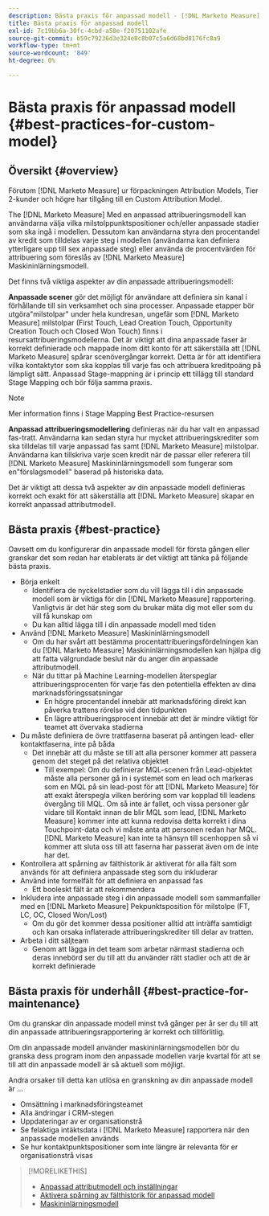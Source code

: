 ```yaml
---
description: Bästa praxis för anpassad modell - [!DNL Marketo Measure] - Produktdokumentation
title: Bästa praxis för anpassad modell
exl-id: 7c19bb6a-30fc-4cbd-a58e-f20751102afe
source-git-commit: b59c79236d3e324e8c8b07c5a6d68bd8176fc8a9
workflow-type: tm+mt
source-wordcount: '849'
ht-degree: 0%

---
```


# Bästa praxis för anpassad modell {#best-practices-for-custom-model}

## Översikt {#overview}

Förutom [!DNL Marketo Measure] ur förpackningen Attribution Models, Tier 2-kunder och högre har tillgång till en Custom Attribution Model.

The [!DNL Marketo Measure] Med en anpassad attribueringsmodell kan användarna välja vilka milstolppunktspositioner och/eller anpassade stadier som ska ingå i modellen. Dessutom kan användarna styra den procentandel av kredit som tilldelas varje steg i modellen (användarna kan definiera ytterligare upp till sex anpassade steg) eller använda de procentvärden för attribuering som föreslås av [!DNL Marketo Measure] Maskininlärningsmodell.

Det finns två viktiga aspekter av din anpassade attribueringsmodell:

**Anpassade scener** gör det möjligt för användare att definiera sin kanal i förhållande till sin verksamhet och sina processer. Anpassade etapper bör utgöra&quot;milstolpar&quot; under hela kundresan, ungefär som [!DNL Marketo Measure] milstolpar (First Touch, Lead Creation Touch, Opportunity Creation Touch och Closed Won Touch) finns i resursattribueringsmodellerna. Det är viktigt att dina anpassade faser är korrekt definierade och mappade inom ditt konto för att säkerställa att [!DNL Marketo Measure] spårar scenövergångar korrekt. Detta är för att identifiera vilka kontaktytor som ska kopplas till varje fas och attribuera kreditpoäng på lämpligt sätt. Anpassad Stage-mappning är i princip ett tillägg till standard Stage Mapping och bör följa samma praxis.

>[!NOTE]
>
>Mer information finns i Stage Mapping Best Practice-resursen

**Anpassad attribueringsmodellering** definieras när du har valt en anpassad fas-tratt. Användarna kan sedan styra hur mycket attribueringskrediter som ska tilldelas till varje anpassad fas samt [!DNL Marketo Measure] milstolpar. Användarna kan tillskriva varje scen kredit när de passar eller referera till [!DNL Marketo Measure] Maskininlärningsmodell som fungerar som en&quot;förslagsmodell&quot; baserad på historiska data.

Det är viktigt att dessa två aspekter av din anpassade modell definieras korrekt och exakt för att säkerställa att [!DNL Marketo Measure] skapar en korrekt anpassad attributmodell.

## Bästa praxis {#best-practice}

Oavsett om du konfigurerar din anpassade modell för första gången eller granskar det som redan har etablerats är det viktigt att tänka på följande bästa praxis.

* Börja enkelt
   * Identifiera de nyckelstadier som du vill lägga till i din anpassade modell som är viktiga för din [!DNL Marketo Measure] rapportering. Vanligtvis är det här steg som du brukar mäta dig mot eller som du vill få kunskap om
   * Du kan alltid lägga till i din anpassade modell med tiden
* Använd [!DNL Marketo Measure] Maskininlärningsmodell
   * Om du har svårt att bestämma procentattribueringsfördelningen kan du [!DNL Marketo Measure] Maskininlärningsmodellen kan hjälpa dig att fatta välgrundade beslut när du anger din anpassade attributmodell.
   * När du tittar på Machine Learning-modellen återspeglar attribueringsprocenten för varje fas den potentiella effekten av dina marknadsföringssatsningar
      * En högre procentandel innebär att marknadsföring direkt kan påverka trattens rörelse vid den tidpunkten
      * En lägre attribueringsprocent innebär att det är mindre viktigt för teamet att övervaka stadierna
* Du måste definiera de övre trattfaserna baserat på antingen lead- eller kontaktfaserna, inte på båda
   * Det innebär att du måste se till att alla personer kommer att passera genom det steget på det relativa objektet
      * Till exempel: Om du definierar MQL-scenen från Lead-objektet måste alla personer gå in i systemet som en lead och markeras som en MQL på sin lead-post för att [!DNL Marketo Measure] för att exakt återspegla vilken beröring som var kopplad till leadens övergång till MQL. Om så inte är fallet, och vissa personer går vidare till Kontakt innan de blir MQL som lead, [!DNL Marketo Measure] kommer inte att kunna redovisa detta korrekt i dina Touchpoint-data och vi måste anta att personen redan har MQL. [!DNL Marketo Measure] kan inte ta hänsyn till scenhoppen så vi kommer att sluta oss till att faserna har passerat även om de inte har det.
* Kontrollera att spårning av fälthistorik är aktiverat för alla fält som används för att definiera anpassade steg som du inkluderar
* Använd inte formelfält för att definiera en anpassad fas
   * Ett booleskt fält är att rekommendera
* Inkludera inte anpassade steg i din anpassade modell som sammanfaller med en [!DNL Marketo Measure] Pekpunktsposition för milstolpe (FT, LC, OC, Closed Won/Lost)
   * Om du gör det kommer dessa positioner alltid att inträffa samtidigt och kan orsaka inflaterade attribueringskrediter till delar av tratten.
* Arbeta i ditt säljteam
   * Genom att lägga in det team som arbetar närmast stadierna och deras innebörd ser du till att du använder rätt stadier och att de är korrekt definierade

## Bästa praxis för underhåll {#best-practice-for-maintenance}

Om du granskar din anpassade modell minst två gånger per år ser du till att din anpassade attribueringsrapportering är korrekt och tillförlitlig.

Om din anpassade modell använder maskininlärningsmodellen bör du granska dess program inom den anpassade modellen varje kvartal för att se till att din anpassade modell är så aktuell som möjligt.

Andra orsaker till detta kan utlösa en granskning av din anpassade modell är ...

* Omsättning i marknadsföringsteamet
* Alla ändringar i CRM-stegen
* Uppdateringar av er organisationstrå
* Se felaktiga intäktsdata i [!DNL Marketo Measure] rapportera när den anpassade modellen används
* Se hur kontaktpunktspositioner som inte längre är relevanta för er organisationstrå visas

>[!MORELIKETHIS]
>
>* [Anpassad attributmodell och inställningar](/help/advanced-marketo-measure-features/custom-attribution-models/custom-attribution-model-and-setup.md)
>* [Aktivera spårning av fälthistorik för anpassad modell](/help/advanced-marketo-measure-features/custom-attribution-models/custom-model-setup-enable-field-history-tracking.md)
>* [Maskininlärningsmodell](/help/advanced-marketo-measure-features/custom-attribution-models/machine-learning-model-faq.md)

